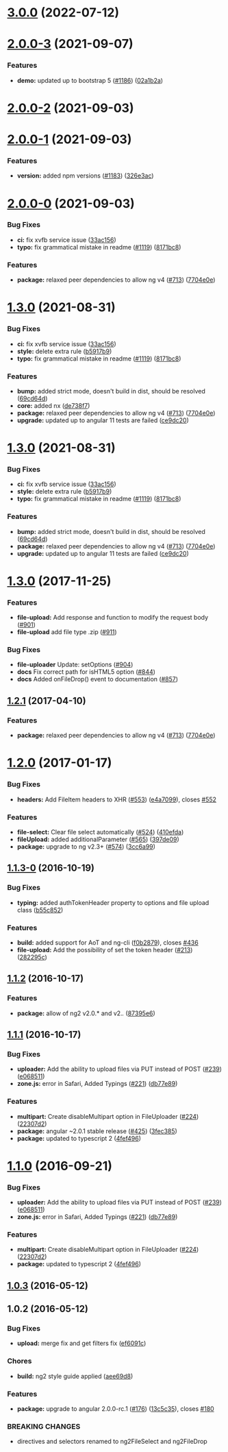 # [3.0.0](https://github.com/valor-software/ng2-file-upload/compare/v1.4.1...v3.0.0) (2022-07-12)



# [2.0.0-3](https://github.com/valor-software/ng2-file-upload/compare/v2.0.0-2...v2.0.0-3) (2021-09-07)


### Features

* **demo:** updated up to bootstrap 5 ([#1186](https://github.com/valor-software/ng2-file-upload/issues/1186)) ([02a1b2a](https://github.com/valor-software/ng2-file-upload/commit/02a1b2a53c331e2088ea05d2202be6eb2b1d051f))



# [2.0.0-2](https://github.com/valor-software/ng2-file-upload/compare/v2.0.0-1...v2.0.0-2) (2021-09-03)



# [2.0.0-1](https://github.com/valor-software/ng2-file-upload/compare/v2.0.0-0...v2.0.0-1) (2021-09-03)


### Features

* **version:** added npm versions ([#1183](https://github.com/valor-software/ng2-file-upload/issues/1183)) ([326e3ac](https://github.com/valor-software/ng2-file-upload/commit/326e3ac1a884f000f57b3fb6e30cd32f5ec4622c))



# [2.0.0-0](https://github.com/valor-software/ng2-file-upload/compare/v1.2.0...v2.0.0-0) (2021-09-03)


### Bug Fixes

* **ci:** fix xvfb service issue ([33ac156](https://github.com/valor-software/ng2-file-upload/commit/33ac156208bfcf57851210f037719107e1ca9eb9))
* **typo:** fix grammatical mistake in readme ([#1119](https://github.com/valor-software/ng2-file-upload/issues/1119)) ([8171bc8](https://github.com/valor-software/ng2-file-upload/commit/8171bc831b69692d04b650be19ff82f04ff56662))


### Features

* **package:** relaxed peer dependencies to allow ng v4  ([#713](https://github.com/valor-software/ng2-file-upload/issues/713)) ([7704e0e](https://github.com/valor-software/ng2-file-upload/commit/7704e0e970276ebcd8bfefe34bf153f82108a11e))



# [1.3.0](https://github.com/valor-software/ng2-file-upload/compare/v1.2.0...v1.3.0) (2021-08-31)


### Bug Fixes

* **ci:** fix xvfb service issue ([33ac156](https://github.com/valor-software/ng2-file-upload/commit/33ac156208bfcf57851210f037719107e1ca9eb9))
* **style:** delete extra rule ([b5917b9](https://github.com/valor-software/ng2-file-upload/commit/b5917b9fa77e63c4c1b06598abc817b8033730c3))
* **typo:** fix grammatical mistake in readme ([#1119](https://github.com/valor-software/ng2-file-upload/issues/1119)) ([8171bc8](https://github.com/valor-software/ng2-file-upload/commit/8171bc831b69692d04b650be19ff82f04ff56662))


### Features

* **bump:** added strict mode, doesn't build in dist, should be resolved ([69cd64d](https://github.com/valor-software/ng2-file-upload/commit/69cd64dc287c9bdd1c35af1062e27ce32a47e977))
* **core:** added nx ([de738f7](https://github.com/valor-software/ng2-file-upload/commit/de738f7c63d7f37e07019bc596c02e9f4320f563))
* **package:** relaxed peer dependencies to allow ng v4  ([#713](https://github.com/valor-software/ng2-file-upload/issues/713)) ([7704e0e](https://github.com/valor-software/ng2-file-upload/commit/7704e0e970276ebcd8bfefe34bf153f82108a11e))
* **upgrade:** updated up to angular 11 tests are failed ([ce9dc20](https://github.com/valor-software/ng2-file-upload/commit/ce9dc20056cc6c7cd58e502af05d7d97043c8f3a))



# [1.3.0](https://github.com/valor-software/ng2-file-upload/compare/v1.2.0...v1.3.0) (2021-08-31)


### Bug Fixes

* **ci:** fix xvfb service issue ([33ac156](https://github.com/valor-software/ng2-file-upload/commit/33ac156208bfcf57851210f037719107e1ca9eb9))
* **style:** delete extra rule ([b5917b9](https://github.com/valor-software/ng2-file-upload/commit/b5917b9fa77e63c4c1b06598abc817b8033730c3))
* **typo:** fix grammatical mistake in readme ([#1119](https://github.com/valor-software/ng2-file-upload/issues/1119)) ([8171bc8](https://github.com/valor-software/ng2-file-upload/commit/8171bc831b69692d04b650be19ff82f04ff56662))


### Features

* **bump:** added strict mode, doesn't build in dist, should be resolved ([69cd64d](https://github.com/valor-software/ng2-file-upload/commit/69cd64dc287c9bdd1c35af1062e27ce32a47e977))
* **package:** relaxed peer dependencies to allow ng v4  ([#713](https://github.com/valor-software/ng2-file-upload/issues/713)) ([7704e0e](https://github.com/valor-software/ng2-file-upload/commit/7704e0e970276ebcd8bfefe34bf153f82108a11e))
* **upgrade:** updated up to angular 11 tests are failed ([ce9dc20](https://github.com/valor-software/ng2-file-upload/commit/ce9dc20056cc6c7cd58e502af05d7d97043c8f3a))



<a name="1.3.0"></a>
# [1.3.0](https://github.com/valor-software/ng2-file-upload/compare/v1.2.0...v1.3.0) (2017-11-25)


### Features

* **file-upload:** Add response and function to modify the request body ([#901](https://github.com/valor-software/ng2-file-upload/pull/901))
* **file-upload** add file type .zip ([#911](https://github.com/valor-software/ng2-file-upload/pull/911))

### Bug Fixes
* **file-uploader** Update: setOptions ([#904](https://github.com/valor-software/ng2-file-upload/pull/904))
* **docs** Fix correct path for isHTML5 option ([#844](https://github.com/valor-software/ng2-file-upload/pull/844))
* **docs** Added onFileDrop() event to documentation ([#857](https://github.com/valor-software/ng2-file-upload/pull/857))


<a name="1.2.1"></a>
## [1.2.1](https://github.com/valor-software/ng2-file-upload/compare/v1.2.0...v1.2.1) (2017-04-10)


### Features

* **package:** relaxed peer dependencies to allow ng v4  ([#713](https://github.com/valor-software/ng2-file-upload/issues/713)) ([7704e0e](https://github.com/valor-software/ng2-file-upload/commit/7704e0e))



<a name="1.2.0"></a>
# [1.2.0](https://github.com/valor-software/ng2-file-upload/compare/v1.1.3-0...v1.2.0) (2017-01-17)


### Bug Fixes

* **headers:** Add FileItem headers to XHR ([#553](https://github.com/valor-software/ng2-file-upload/issues/553)) ([e4a7099](https://github.com/valor-software/ng2-file-upload/commit/e4a7099)), closes [#552](https://github.com/valor-software/ng2-file-upload/issues/552)


### Features

* **file-select:** Clear file select automatically ([#524](https://github.com/valor-software/ng2-file-upload/issues/524)) ([410efda](https://github.com/valor-software/ng2-file-upload/commit/410efda))
* **fileUpload:** added additionalParameter ([#565](https://github.com/valor-software/ng2-file-upload/issues/565)) ([397de09](https://github.com/valor-software/ng2-file-upload/commit/397de09))
* **package:** upgrade to ng v2.3+ ([#574](https://github.com/valor-software/ng2-file-upload/issues/574)) ([3cc6a99](https://github.com/valor-software/ng2-file-upload/commit/3cc6a99))



<a name="1.1.3-0"></a>
## [1.1.3-0](https://github.com/valor-software/ng2-file-upload/compare/v1.1.2...v1.1.3-0) (2016-10-19)


### Bug Fixes

* **typing:** added authTokenHeader property to options and file upload class ([b55c852](https://github.com/valor-software/ng2-file-upload/commit/b55c852))


### Features

* **build:** added support for AoT and ng-cli ([f0b2879](https://github.com/valor-software/ng2-file-upload/commit/f0b2879)), closes [#436](https://github.com/valor-software/ng2-file-upload/issues/436)
* **file-upload:** Add the possibility of set the token header ([#213](https://github.com/valor-software/ng2-file-upload/issues/213)) ([282295c](https://github.com/valor-software/ng2-file-upload/commit/282295c))



<a name="1.1.2"></a>
## [1.1.2](https://github.com/valor-software/ng2-file-upload/compare/v1.1.1...v1.1.2) (2016-10-17)


### Features

* **package:** allow of ng2 v2.0.* and v2.*.* ([87395e6](https://github.com/valor-software/ng2-file-upload/commit/87395e6))



<a name="1.1.1"></a>
## [1.1.1](https://github.com/valor-software/ng2-file-upload/compare/v1.0.3...v1.1.1) (2016-10-17)


### Bug Fixes

* **uploader:** Add the ability to upload files via PUT instead of POST ([#239](https://github.com/valor-software/ng2-file-upload/issues/239)) ([e068511](https://github.com/valor-software/ng2-file-upload/commit/e068511))
* **zone.js:**  error in Safari, Added Typings ([#221](https://github.com/valor-software/ng2-file-upload/issues/221)) ([db77e89](https://github.com/valor-software/ng2-file-upload/commit/db77e89))


### Features

* **multipart:** Create disableMultipart option in FileUploader ([#224](https://github.com/valor-software/ng2-file-upload/issues/224)) ([22307d2](https://github.com/valor-software/ng2-file-upload/commit/22307d2))
* **package:** angular ~2.0.1 stable release ([#425](https://github.com/valor-software/ng2-file-upload/issues/425)) ([3fec385](https://github.com/valor-software/ng2-file-upload/commit/3fec385))
* **package:** updated to typescript 2 ([4fef496](https://github.com/valor-software/ng2-file-upload/commit/4fef496))



<a name="1.1.0"></a>
# [1.1.0](https://github.com/valor-software/ng2-file-upload/compare/v1.0.3...v1.1.0) (2016-09-21)


### Bug Fixes

* **uploader:** Add the ability to upload files via PUT instead of POST ([#239](https://github.com/valor-software/ng2-file-upload/issues/239)) ([e068511](https://github.com/valor-software/ng2-file-upload/commit/e068511))
* **zone.js:**  error in Safari, Added Typings ([#221](https://github.com/valor-software/ng2-file-upload/issues/221)) ([db77e89](https://github.com/valor-software/ng2-file-upload/commit/db77e89))


### Features

* **multipart:** Create disableMultipart option in FileUploader ([#224](https://github.com/valor-software/ng2-file-upload/issues/224)) ([22307d2](https://github.com/valor-software/ng2-file-upload/commit/22307d2))
* **package:** updated to typescript 2 ([4fef496](https://github.com/valor-software/ng2-file-upload/commit/4fef496))



<a name="1.0.3"></a>
## [1.0.3](https://github.com/valor-software/ng2-file-upload/compare/v1.0.2...v1.0.3) (2016-05-12)



<a name="1.0.2"></a>
## 1.0.2 (2016-05-12)


### Bug Fixes

* **upload:** merge fix and get filters fix ([ef6091c](https://github.com/valor-software/ng2-file-upload/commit/ef6091c))


### Chores

* **build:** ng2 style guide applied ([aee69d8](https://github.com/valor-software/ng2-file-upload/commit/aee69d8))


### Features

* **package:** upgrade to angular 2.0.0-rc.1 ([#176](https://github.com/valor-software/ng2-file-upload/issues/176)) ([13c5c35](https://github.com/valor-software/ng2-file-upload/commit/13c5c35)), closes [#180](https://github.com/valor-software/ng2-file-upload/issues/180)


### BREAKING CHANGES

- directives and selectors renamed to ng2FileSelect and ng2FileDrop



